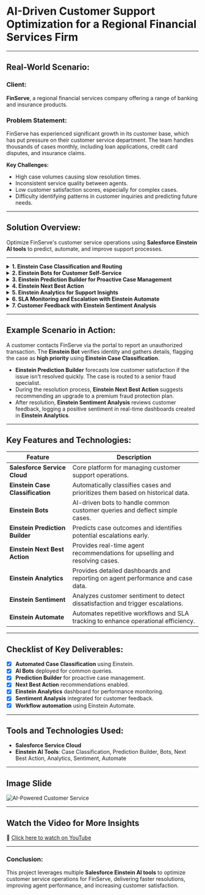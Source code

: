 
# **AI-Driven Customer Support Optimization for a Regional Financial Services Firm**

---

## **Real-World Scenario:**

### **Client:** 
**FinServe**, a regional financial services company offering a range of banking and insurance products.

### **Problem Statement:**

FinServe has experienced significant growth in its customer base, which has put pressure on their customer service department. The team handles thousands of cases monthly, including loan applications, credit card disputes, and insurance claims.

**Key Challenges:**
- High case volumes causing slow resolution times.
- Inconsistent service quality between agents.
- Low customer satisfaction scores, especially for complex cases.
- Difficulty identifying patterns in customer inquiries and predicting future needs.

---

## **Solution Overview:**
Optimize FinServe's customer service operations using **Salesforce Einstein AI tools** to predict, automate, and improve support processes.

---

<details>
  <summary><strong>1. Einstein Case Classification and Routing</strong></summary>
  
  **Automated Case Classification:**
  - Automatically categorize and prioritize cases using **Einstein Case Classification** based on historical data.
  - Examples:
    - Fraudulent transactions: High priority
    - Loan inquiries: Low priority
  - Cases are routed to the most suitable agents using **Omni-Channel Routing**.

  **Predictive Case Routing:**
  - Predict the best agents for specific cases based on expertise and past performance.
</details>

<details>
  <summary><strong>2. Einstein Bots for Customer Self-Service</strong></summary>

  **AI-Driven Einstein Bots:**
  - Deploy Einstein Bots on the customer portal to handle common queries like:
    - Loan balances
    - Credit card disputes
    - Insurance policy details
    - Basic troubleshooting
  - Use **Natural Language Processing (NLP)** to deflect cases not requiring human agents.

</details>

<details>
  <summary><strong>3. Einstein Prediction Builder for Proactive Case Management</strong></summary>

  **Proactive Case Prediction:**
  - Use Einstein to predict:
    - Customer dissatisfaction based on case history.
    - Which disputes are likely to escalate, automatically triggering alerts to managers.
</details>

<details>
  <summary><strong>4. Einstein Next Best Action</strong></summary>

  **Next Best Action Recommendations:**
  - Provide real-time recommendations to agents:
    - Suggest account upgrades or fraud protection plans based on customer profiles.
    - Recommend cross-sell opportunities like savings plans or auto insurance.
</details>

<details>
  <summary><strong>5. Einstein Analytics for Support Insights</strong></summary>

  **Service Performance Dashboard:**
  - Create interactive dashboards with **Einstein Analytics** to track:
    - Case volume trends
    - Agent performance (resolution time, first contact resolution)
    - CSAT (Customer Satisfaction) scores
  - Identify patterns in common customer issues and take proactive steps to address them.
</details>

<details>
  <summary><strong>6. SLA Monitoring and Escalation with Einstein Automate</strong></summary>

  **Automated SLA Tracking:**
  - Use **Einstein Automate** to track SLA performance and trigger escalations for unresolved high-priority cases.

  **Workflow Automation:**
  - Automate repetitive tasks like case creation, follow-ups, and survey triggers to save agent time.
</details>

<details>
  <summary><strong>7. Customer Feedback with Einstein Sentiment Analysis</strong></summary>

  **Sentiment Analysis:**
  - Analyze customer interactions via live chat and email using **Einstein Sentiment** to detect negative sentiment.
  - Automatically trigger manager follow-ups for dissatisfied customers.
</details>

---

## **Example Scenario in Action:**

A customer contacts FinServe via the portal to report an unauthorized transaction. The **Einstein Bot** verifies identity and gathers details, flagging the case as **high priority** using **Einstein Case Classification**.

- **Einstein Prediction Builder** forecasts low customer satisfaction if the issue isn't resolved quickly. The case is routed to a senior fraud specialist.
- During the resolution process, **Einstein Next Best Action** suggests recommending an upgrade to a premium fraud protection plan.
- After resolution, **Einstein Sentiment Analysis** reviews customer feedback, logging a positive sentiment in real-time dashboards created in **Einstein Analytics**.

---

## **Key Features and Technologies:**

| **Feature**                     | **Description**                                                                 |
|----------------------------------|---------------------------------------------------------------------------------|
| **Salesforce Service Cloud**     | Core platform for managing customer support operations.                         |
| **Einstein Case Classification** | Automatically classifies cases and prioritizes them based on historical data.   |
| **Einstein Bots**                | AI-driven bots to handle common customer queries and deflect simple cases.      |
| **Einstein Prediction Builder**  | Predicts case outcomes and identifies potential escalations early.             |
| **Einstein Next Best Action**    | Provides real-time agent recommendations for upselling and resolving cases.     |
| **Einstein Analytics**           | Provides detailed dashboards and reporting on agent performance and case data.  |
| **Einstein Sentiment**           | Analyzes customer sentiment to detect dissatisfaction and trigger escalations.  |
| **Einstein Automate**            | Automates repetitive workflows and SLA tracking to enhance operational efficiency. |

---

## **Checklist of Key Deliverables:**

- [x] **Automated Case Classification** using Einstein.
- [x] **AI Bots** deployed for common queries.
- [x] **Prediction Builder** for proactive case management.
- [x] **Next Best Action** recommendations enabled.
- [x] **Einstein Analytics** dashboard for performance monitoring.
- [x] **Sentiment Analysis** integrated for customer feedback.
- [x] **Workflow automation** using Einstein Automate.

---

## **Tools and Technologies Used:**
- **Salesforce Service Cloud**
- **Einstein AI Tools**: Case Classification, Prediction Builder, Bots, Next Best Action, Analytics, Sentiment, Automate

---

## **Image Slide**
![AI-Powered Customer Service](https://example.com/your-image.jpg)

---

## **Watch the Video for More Insights**
🎥 [Click here to watch on YouTube](https://www.youtube.com/your-video-link)

---

### **Conclusion:**

This project leverages multiple **Salesforce Einstein AI tools** to optimize customer service operations for FinServe, delivering faster resolutions, improving agent performance, and increasing customer satisfaction.
